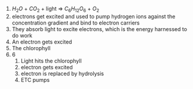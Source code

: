 1. $H_2O$ + $CO_2$ + light => $C_6H_{12}O_6$ + $O_2$
2. electrons get excited and used to pump hydrogen ions against the concentration gradient and bind to electron carriers
3. They absorb light to excite electrons, which is the energy harnessed to do work
4. An electron gets excited
5. The chlorophyll
6. 6
	1. Light hits the chlorophyll
	2. electron gets excited
	3. electron is replaced by hydrolysis
	4. ETC pumps 
